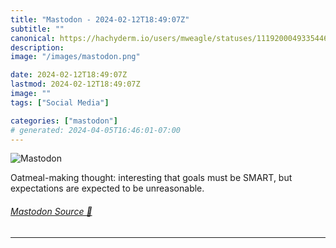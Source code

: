 ```yaml
---
title: "Mastodon - 2024-02-12T18:49:07Z"
subtitle: ""
canonical: https://hachyderm.io/users/mweagle/statuses/111920004933544697
description:
image: "/images/mastodon.png"

date: 2024-02-12T18:49:07Z
lastmod: 2024-02-12T18:49:07Z
image: ""
tags: ["Social Media"]

categories: ["mastodon"]
# generated: 2024-04-05T16:46:01-07:00
---
```

![Mastodon](/images/mastodon.png)

<p>Oatmeal-making thought: interesting that goals must be SMART, but expectations are expected to be unreasonable.</p>


###### [Mastodon Source 🐘](https://hachyderm.io/@mweagle/111920004933544697)

___
